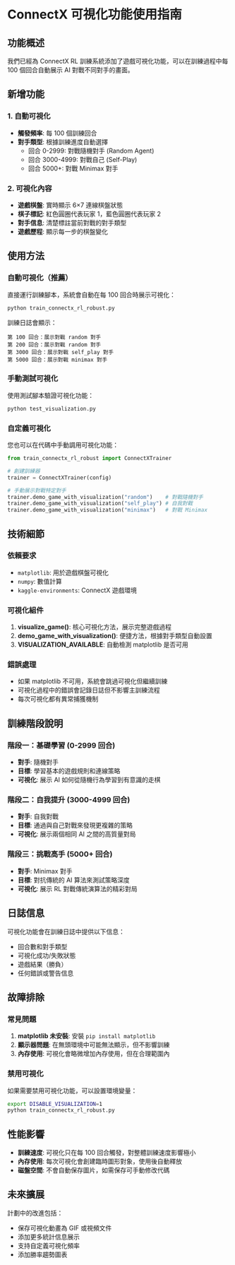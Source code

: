 # ConnectX 可視化功能使用指南

## 功能概述

我們已經為 ConnectX RL 訓練系統添加了遊戲可視化功能，可以在訓練過程中每 100 個回合自動展示 AI 對戰不同對手的畫面。

## 新增功能

### 1. 自動可視化
- **觸發頻率**: 每 100 個訓練回合
- **對手類型**: 根據訓練進度自動選擇
  - 回合 0-2999: 對戰隨機對手 (Random Agent)
  - 回合 3000-4999: 對戰自己 (Self-Play)
  - 回合 5000+: 對戰 Minimax 對手

### 2. 可視化內容
- **遊戲棋盤**: 實時顯示 6×7 連線棋盤狀態
- **棋子標記**: 紅色圓圈代表玩家 1，藍色圓圈代表玩家 2
- **對手信息**: 清楚標註當前對戰的對手類型
- **遊戲歷程**: 顯示每一步的棋盤變化

## 使用方法

### 自動可視化（推薦）
直接運行訓練腳本，系統會自動在每 100 回合時展示可視化：

```bash
python train_connectx_rl_robust.py
```

訓練日誌會顯示：
```
第 100 回合：展示對戰 random 對手
第 200 回合：展示對戰 random 對手
第 3000 回合：展示對戰 self_play 對手
第 5000 回合：展示對戰 minimax 對手
```

### 手動測試可視化
使用測試腳本驗證可視化功能：

```bash
python test_visualization.py
```

### 自定義可視化
您也可以在代碼中手動調用可視化功能：

```python
from train_connectx_rl_robust import ConnectXTrainer

# 創建訓練器
trainer = ConnectXTrainer(config)

# 手動展示對戰特定對手
trainer.demo_game_with_visualization("random")    # 對戰隨機對手
trainer.demo_game_with_visualization("self_play") # 自我對戰
trainer.demo_game_with_visualization("minimax")   # 對戰 Minimax
```

## 技術細節

### 依賴要求
- `matplotlib`: 用於遊戲棋盤可視化
- `numpy`: 數值計算
- `kaggle-environments`: ConnectX 遊戲環境

### 可視化組件
1. **visualize_game()**: 核心可視化方法，展示完整遊戲過程
2. **demo_game_with_visualization()**: 便捷方法，根據對手類型自動設置
3. **VISUALIZATION_AVAILABLE**: 自動檢測 matplotlib 是否可用

### 錯誤處理
- 如果 matplotlib 不可用，系統會跳過可視化但繼續訓練
- 可視化過程中的錯誤會記錄日誌但不影響主訓練流程
- 每次可視化都有異常捕獲機制

## 訓練階段說明

### 階段一：基礎學習 (0-2999 回合)
- **對手**: 隨機對手
- **目標**: 學習基本的遊戲規則和連線策略
- **可視化**: 展示 AI 如何從隨機行為學習到有意識的走棋

### 階段二：自我提升 (3000-4999 回合)
- **對手**: 自我對戰
- **目標**: 通過與自己對戰來發現更複雜的策略
- **可視化**: 展示兩個相同 AI 之間的高質量對局

### 階段三：挑戰高手 (5000+ 回合)
- **對手**: Minimax 對手
- **目標**: 對抗傳統的 AI 算法來測試策略深度
- **可視化**: 展示 RL 對戰傳統演算法的精彩對局

## 日誌信息

可視化功能會在訓練日誌中提供以下信息：
- 回合數和對手類型
- 可視化成功/失敗狀態
- 遊戲結果（勝負）
- 任何錯誤或警告信息

## 故障排除

### 常見問題
1. **matplotlib 未安裝**: 安裝 `pip install matplotlib`
2. **顯示器問題**: 在無頭環境中可能無法顯示，但不影響訓練
3. **內存使用**: 可視化會略微增加內存使用，但在合理範圍內

### 禁用可視化
如果需要禁用可視化功能，可以設置環境變量：
```bash
export DISABLE_VISUALIZATION=1
python train_connectx_rl_robust.py
```

## 性能影響

- **訓練速度**: 可視化只在每 100 回合觸發，對整體訓練速度影響極小
- **內存使用**: 每次可視化會創建臨時圖形對象，使用後自動釋放
- **磁盤空間**: 不會自動保存圖片，如需保存可手動修改代碼

## 未來擴展

計劃中的改進包括：
- 保存可視化動畫為 GIF 或視頻文件
- 添加更多統計信息展示
- 支持自定義可視化頻率
- 添加勝率趨勢圖表
